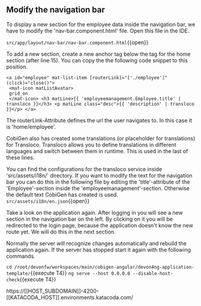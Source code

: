 ## Modify the navigation bar

To display a new section for the employee data inside the navigation bar, we have to modify the 'nav-bar.component.html' file. Open this file in the IDE.

`src/app/layout/nav-bar/nav-bar.component.html`{{open}}

To add a new section, create a new anchor tag below the tag for the home section (after line 15). You can copy the the following code snippet to this position.

```
<a id="employee" mat-list-item [routerLink]="['./employee']" (click)="close()"> 
 <mat-icon matListAvatar>
 grid_on
 </mat-icon> <h3 matLine>{{ 'employeemanagement.Employee.title' | transloco }}</h3> <p matLine class="desc">{{ 'description' | transloco }}</p> </a>
```

The routerLink-Attribute defines the url the user navigates to. In this case it is 'home/employee'.

CobiGen also has created some translations (or placeholder for translations) for Transloco. Transloco allows you to define translations in different languages and switch between them in runtime. This is used in the last of these lines.

You can find the configurations for the transloco service inside 'src/assets/i18n/' directory. If you want to modify the text for the navigation bar you can do this in the following file by editing the 'title'-attribute of the 'Employee'-section inside the 'employeemanagement'-section. Otherwise the default text CobiGen has created is used.
`src/assets/i18n/en.json`{{open}}


Take a look on the application again. After logging in you will see a new section in the navigation bar on the left. By clicking on it you will be redirected to the login page, because the application doesn't know the new route yet. We will do this in the next section.

Normally the server will recognize changes automatically and rebuild the application again. If the server has stopped start it again with the following commands.

`cd /root/devonfw/workspaces/main/cobigen-angular/devon4ng-application-template/`{{execute T4}}
`ng serve --host 0.0.0.0 --disable-host-check`{{execute T4}}

https://[[HOST_SUBDOMAIN]]-4200-[[KATACODA_HOST]].environments.katacoda.com/
